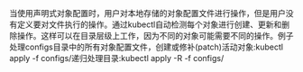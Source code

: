 当使用声明式对象配置时，用户对本地存储的对象配置文件进行操作，但是用户没有定义要对文件执行的操作。通过kubectl自动检测每个对象进行创建、更新和删除操作。这样可以在目录层级上工作，因为不同的对象可能需要不同的操作。例子处理configs目录中的所有对象配置文件，创建或修补\(patch\)活动对象:kubectl apply -f configs/递归处理目录:kubectl apply -R -f configs/

